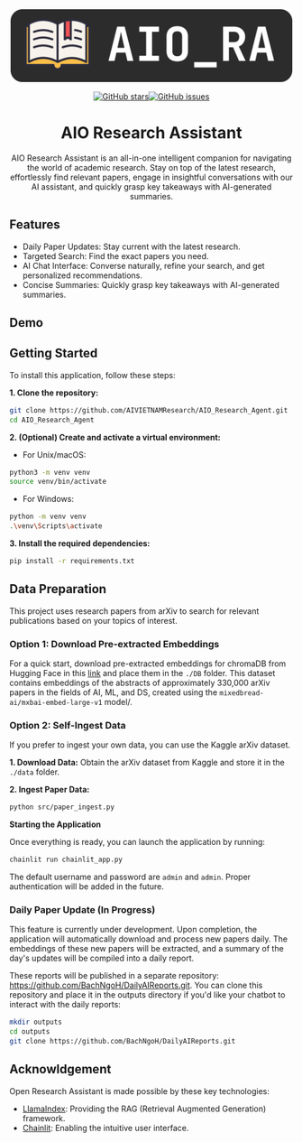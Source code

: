 

<div align="center">
<img src="./public/logo_dark.png" alt="pipeline" width=500/>
</div>

<!-- 
### Training the citation annotate model

```bash
sh train_citation.sh

``` -->

<div align="center">

[![GitHub stars](https://img.shields.io/github/stars/AIVIETNAMResearch/AIO_Research_Agent)](https://github.com/AIVIETNAMResearch/AIO_Research_Agent/stargazers)[![GitHub issues](https://img.shields.io/github/issues/AIVIETNAMResearch/AIO_Research_Agent)](https://github.com/AIVIETNAMResearch/AIO_Research_Agent/issues)

# AIO Research Assistant


AIO Research Assistant is an all-in-one intelligent companion for navigating the world of academic research. Stay on top of the latest research, effortlessly find relevant papers, engage in insightful conversations with our AI assistant, and quickly grasp key takeaways with AI-generated summaries. 

</div>

## Features

- Daily Paper Updates: Stay current with the latest research.
- Targeted Search: Find the exact papers you need.
- AI Chat Interface: Converse naturally, refine your search, and get personalized recommendations.
- Concise Summaries: Quickly grasp key takeaways with AI-generated summaries.

## Demo

## Getting Started
To install this application, follow these steps:

**1. Clone the repository:**
```bash
git clone https://github.com/AIVIETNAMResearch/AIO_Research_Agent.git
cd AIO_Research_Agent
```

**2. (Optional) Create and activate a virtual environment:**
- For Unix/macOS:
```bash
python3 -m venv venv
source venv/bin/activate
```

- For Windows:
```bash
python -m venv venv
.\venv\Scripts\activate
```

**3. Install the required dependencies:**
```bash
pip install -r requirements.txt
```

## Data Preparation
This project uses research papers from arXiv to search for relevant publications based on your topics of interest. 

### Option 1: Download Pre-extracted Embeddings
For a quick start, download pre-extracted embeddings for chromaDB from Hugging Face in this [link](https://huggingface.co/datasets/BachNgoH/ArxivDB_base/tree/main) and place them in the `./DB` folder. This dataset contains embeddings of the abstracts of approximately 330,000 arXiv papers in the fields of AI, ML, and DS, created using the `mixedbread-ai/mxbai-embed-large-v1` model/.

### Option 2: Self-Ingest Data
If you prefer to ingest your own data, you can use the Kaggle arXiv dataset.

**1. Download Data:** Obtain the arXiv dataset from Kaggle and store it in the `./data` folder.

**2. Ingest Paper Data:**

```bash
python src/paper_ingest.py
```


**Starting the Application**

Once everything is ready, you can launch the application by running:

```bash
chainlit run chainlit_app.py
```
The default username and password are `admin` and `admin`. Proper authentication will be added in the future.

### Daily Paper Update (In Progress)
This feature is currently under development. Upon completion, the application will automatically download and process new papers daily. The embeddings of these new papers will be extracted, and a summary of the day's updates will be compiled into a daily report.

These reports will be published in a separate repository: https://github.com/BachNgoH/DailyAIReports.git. You can clone this repository and place it in the outputs directory if you'd like your chatbot to interact with the daily reports:

```bash
mkdir outputs
cd outputs
git clone https://github.com/BachNgoH/DailyAIReports.git
```


## Acknowldgement

Open Research Assistant is made possible by these key technologies:

- [LlamaIndex](https://www.llamaindex.ai/): Providing the RAG (Retrieval Augmented Generation) framework.
- [Chainlit](https://docs.chainlit.io/get-started/overview): Enabling the intuitive user interface.
